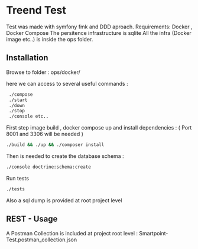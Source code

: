 # Treend Test

Test was made with symfony fmk and DDD aproach.
Requirements: Docker , Docker Compose
The persitence infrastructure is sqlite
All the infra (Docker image etc..) is inside the ops folder.

## Installation
Browse to folder :  ops/docker/ 

here we can access to several useful commands :

```bash
 ./compose
 ./start
 ./down 
 ./stop 
 ./console etc..
```
First step image build , docker compose up and install dependencies :
( Port 8001 and 3306 will be needed )

```bash
./build && ./up && ./composer install
```

Then is needed to create the database schema :

```bash
./console doctrine:schema:create
```

Run tests

```bash
./tests
```


Also a sql dump is provided at root project level

## REST - Usage

A Postman Collection is included at project root level : Smartpoint-Test.postman_collection.json 




